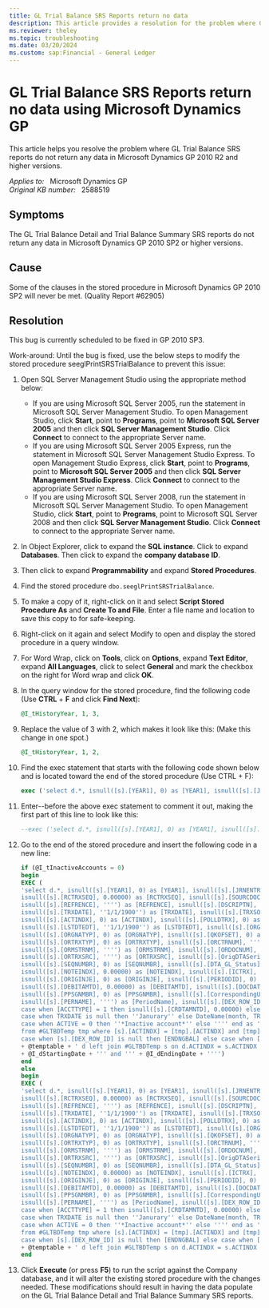 ```yaml
---
title: GL Trial Balance SRS Reports return no data
description: This article provides a resolution for the problem where GL Trial Balance SRS reports do not return any data in Microsoft Dynamics GP 2010 R2 and higher versions.
ms.reviewer: theley
ms.topic: troubleshooting
ms.date: 03/20/2024
ms.custom: sap:Financial - General Ledger
---
```

# GL Trial Balance SRS Reports return no data using Microsoft Dynamics GP

This article helps you resolve the problem where GL Trial Balance SRS reports do not return any data in Microsoft Dynamics GP 2010 R2 and higher versions.

_Applies to:_ &nbsp; Microsoft Dynamics GP  
_Original KB number:_ &nbsp; 2588519

## Symptoms

The GL Trial Balance Detail and Trial Balance Summary SRS reports do not return any data in Microsoft Dynamics GP 2010 SP2 or higher versions.

## Cause

Some of the clauses in the stored procedure in Microsoft Dynamics GP 2010 SP2 will never be met. (Quality Report #62905)

## Resolution

This bug is currently scheduled to be fixed in GP 2010 SP3.

Work-around: Until the bug is fixed, use the below steps to modify the stored procedure  seeglPrintSRSTrialBalance to prevent this issue:

1. Open SQL Server Management Studio using the appropriate method below:

    - If you are using Microsoft SQL Server 2005, run the statement in Microsoft SQL Server Management Studio. To open Management Studio, click **Start**, point to **Programs**, point to **Microsoft SQL Server 2005** and then click **SQL Server Management Studio**. Click **Connect** to connect to the appropriate Server name.
    - If you are using Microsoft SQL Server 2005 Express, run the statement in Microsoft SQL Server Management Studio Express. To open Management Studio Express, click **Start**, point to **Programs**, point to **Microsoft SQL Server 2005** and then click **SQL Server Management Studio Express**. Click **Connect** to connect to the appropriate Server name.
    - If you are using Microsoft SQL Server 2008, run the statement in Microsoft SQL Server Management Studio. To open Management Studio, click **Start**, point to **Programs**, point to Microsoft SQL Server 2008 and then click **SQL Server Management Studio**. Click **Connect** to connect to the appropriate Server name.

2. In Object Explorer, click to expand the **SQL instance**. Click to expand **Databases**. Then click to expand the **company database ID**.
3. Then click to expand **Programmability** and expand **Stored Procedures**.
4. Find the stored procedure `dbo.seeglPrintSRSTrialBalance`.
5. To make a copy of it, right-click on it and select **Script Stored Procedure As** and **Create To and File**. Enter a file name and location to save this copy to for safe-keeping.
6. Right-click on it again and select Modify to open and display the stored procedure in a query window.
7. For Word Wrap, click on **Tools**, click on **Options**, expand **Text Editor**, expand **All Languages**, click to select **General** and mark the checkbox on the right for Word wrap and click **OK**.
8. In the query window for the stored procedure, find the following code (Use **CTRL** + **F** and click **Find Next**):

    ```sql
    @I_tHistoryYear, 1, 3,
    ```

9. Replace the value of 3 with 2, which makes it look like this: (Make this change in one spot.)

    ```sql
    @I_tHistoryYear, 1, 2,
    ```

10. Find the exec statement that starts with the following code shown below and is located toward the end of the stored procedure (Use CTRL + F):

    ```sql
    exec ('select d.*, isnull([s].[YEAR1], 0) as [YEAR1], isnull([s].[JRNENTRY], 0) as
    ```

11. Enter--before the above exec statement to comment it out, making the first part of this line to look like this:

    ```sql
    --exec ('select d.*, isnull([s].[YEAR1], 0) as [YEAR1], isnull([s].[JRNENTRY], 0) as
    ```

12. Go to the end of the stored procedure and insert the following code in a new line:

    ```sql
    if (@I_tInactiveAccounts = 0)
    begin 
    EXEC ( 
    'select d.*, isnull([s].[YEAR1], 0) as [YEAR1], isnull([s].[JRNENTRY], 0) as [JRNENTRY], 
    isnull([s].[RCTRXSEQ], 0.00000) as [RCTRXSEQ], isnull([s].[SOURCDOC], '''') as [SOURCDOC], 
    isnull([s].[REFRENCE], '''') as [REFRENCE], isnull([s].[DSCRIPTN], '''') as [DSCRIPTN], 
    isnull([s].[TRXDATE], ''1/1/1900'') as [TRXDATE], isnull([s].[TRXSORCE], '''') as [TRXSORCE], 
    isnull([s].[ACTINDX], 0) as [ACTINDX], isnull([s].[POLLDTRX], 0) as [POLLDTRX], isnull([s].[LASTUSER], '''') as [LASTUSER], 
    isnull([s].[LSTDTEDT], ''1/1/1900'') as [LSTDTEDT], isnull([s].[ORGNTSRC], '''') as [ORGNTSRC], 
    isnull([s].[ORGNATYP], 0) as [ORGNATYP], isnull([s].[QKOFSET], 0) as [QKOFSET], isnull([s].[SERIES], 0) as [SERIES], 
    isnull([s].[ORTRXTYP], 0) as [ORTRXTYP], isnull([s].[ORCTRNUM], '''') as [ORCTRNUM], isnull([s].[ORMSTRID], '''') as [ORMSTRID], 
    isnull([s].[ORMSTRNM], '''') as [ORMSTRNM], isnull([s].[ORDOCNUM], '''') as [ORDOCNUM], isnull([s].[ORPSTDDT], ''1/1/1900'') as [ORPSTDDT], 
    isnull([s].[ORTRXSRC], '''') as [ORTRXSRC], isnull([s].[OrigDTASeries], 0) as [OrigDTASeries], isnull(s.[OrigSeqNum], 0) as [OrigSeqNum], 
    isnull([s].[SEQNUMBR], 0) as [SEQNUMBR], isnull([s].[DTA_GL_Status], 0) as [DTA_GL_Status], isnull(s.[DTA_Index], 0.00000) as [DTA_Index], 
    isnull([s].[NOTEINDX], 0.00000) as [NOTEINDX], isnull([s].[ICTRX], 0) as [ICTRX], isnull([s].[ORCOMID], '''') as [ORCOMID], 
    isnull([s].[ORIGINJE], 0) as [ORIGINJE], isnull([s].[PERIODID], 0) as [PERIODID], isnull([s].[CRDTAMNTD], 0.00000) as [CRDTAMNTD], 
    isnull([s].[DEBITAMTD], 0.00000) as [DEBITAMTD], isnull([s].[DOCDATE], ''1/1/1900'') as [DOCDATE], isnull([s].[PSTGNMBR], 0) as [PSTGNMBR], 
    isnull([s].[PPSGNMBR], 0) as [PPSGNMBR], isnull([s].[CorrespondingUnit], '''') as [CorrespondingUnit], isnull([s].[PERINDX], 0) as [PeriodIndex], 
    isnull([s].[PERNAME], '''') as [PeriodName], isnull([s].[DEX_ROW_ID], 0) as [DEX_ROW_IDD], case when [ACCTTYPE] = 1 then isnull([s].[DEBITAMTD], 0.00000) else 0 end as [DEBITAMT], 
    case when [ACCTTYPE] = 1 then isnull([s].[CRDTAMNTD], 0.00000) else 0 end as [CREDITAMT], [m].*, case when TRXDATE is null then 1 else DATEPART(month, TRXDATE) end as MonthIndex, 
    case when TRXDATE is null then ''Janurary'' else DateName(month, TRXDATE) end as MonthField, case when SOURCDOC is null then ''*No Transactions for this account*'' else '''' end as ''ActZeroDesc'', 
    case when ACTIVE = 0 then ''*Inactive account*'' else '''' end as ''ActInactiveDesc'', case when [s].[DEX_ROW_ID] is null then [BGNGBAL] else case when [s].[DEX_ROW_ID] = (select min([tmp].[DEX_ROW_ID]) 
    from #GLTBDTemp tmp where [s].[ACTINDX] = [tmp].[ACTINDX] and [tmp].[TRXDATE] = (select min([tmp].[TRXDATE]) from #GLTBDTemp tmp where [s].[ACTINDX] = [tmp].[ACTINDX])) then [BGNGBAL] else 0 end end as Beg_Bal, 
    case when [s].[DEX_ROW_ID] is null then [ENDNGBAL] else case when [s].[DEX_ROW_ID] = (select min([tmp].[DEX_ROW_ID]) from #GLTBDTemp tmp where [s].[ACTINDX] = [tmp].[ACTINDX] ) then [ENDNGBAL] else 0 end end as End_Bal from '
    + @temptable + ' d left join #GLTBDTemp s on d.ACTINDX = s.ACTINDX left join GL00100 m on d.ACTINDX = m.ACTINDX where s.TRXDATE between '''
    + @I_dStartingDate + ''' and ''' + @I_dEndingDate + '''') 
    end
    else 
    begin
    EXEC ( 
    'select d.*, isnull([s].[YEAR1], 0) as [YEAR1], isnull([s].[JRNENTRY], 0) as [JRNENTRY], 
    isnull([s].[RCTRXSEQ], 0.00000) as [RCTRXSEQ], isnull([s].[SOURCDOC], '''') as [SOURCDOC], 
    isnull([s].[REFRENCE], '''') as [REFRENCE], isnull([s].[DSCRIPTN], '''') as [DSCRIPTN], 
    isnull([s].[TRXDATE], ''1/1/1900'') as [TRXDATE], isnull([s].[TRXSORCE], '''') as [TRXSORCE], 
    isnull([s].[ACTINDX], 0) as [ACTINDX], isnull([s].[POLLDTRX], 0) as [POLLDTRX], isnull([s].[LASTUSER], '''') as [LASTUSER], 
    isnull([s].[LSTDTEDT], ''1/1/1900'') as [LSTDTEDT], isnull([s].[ORGNTSRC], '''') as [ORGNTSRC], 
    isnull([s].[ORGNATYP], 0) as [ORGNATYP], isnull([s].[QKOFSET], 0) as [QKOFSET], isnull([s].[SERIES], 0) as [SERIES], 
    isnull([s].[ORTRXTYP], 0) as [ORTRXTYP], isnull([s].[ORCTRNUM], '''') as [ORCTRNUM], isnull([s].[ORMSTRID], '''') as [ORMSTRID], 
    isnull([s].[ORMSTRNM], '''') as [ORMSTRNM], isnull([s].[ORDOCNUM], '''') as [ORDOCNUM], isnull([s].[ORPSTDDT], ''1/1/1900'') as [ORPSTDDT], 
    isnull([s].[ORTRXSRC], '''') as [ORTRXSRC], isnull([s].[OrigDTASeries], 0) as [OrigDTASeries], isnull(s.[OrigSeqNum], 0) as [OrigSeqNum], 
    isnull([s].[SEQNUMBR], 0) as [SEQNUMBR], isnull([s].[DTA_GL_Status], 0) as [DTA_GL_Status], isnull(s.[DTA_Index], 0.00000) as [DTA_Index], 
    isnull([s].[NOTEINDX], 0.00000) as [NOTEINDX], isnull([s].[ICTRX], 0) as [ICTRX], isnull([s].[ORCOMID], '''') as [ORCOMID], 
    isnull([s].[ORIGINJE], 0) as [ORIGINJE], isnull([s].[PERIODID], 0) as [PERIODID], isnull([s].[CRDTAMNTD], 0.00000) as [CRDTAMNTD], 
    isnull([s].[DEBITAMTD], 0.00000) as [DEBITAMTD], isnull([s].[DOCDATE], ''1/1/1900'') as [DOCDATE], isnull([s].[PSTGNMBR], 0) as [PSTGNMBR], 
    isnull([s].[PPSGNMBR], 0) as [PPSGNMBR], isnull([s].[CorrespondingUnit], '''') as [CorrespondingUnit], isnull([s].[PERINDX], 0) as [PeriodIndex], 
    isnull([s].[PERNAME], '''') as [PeriodName], isnull([s].[DEX_ROW_ID], 0) as [DEX_ROW_IDD], case when [ACCTTYPE] = 1 then isnull([s].[DEBITAMTD], 0.00000) else 0 end as [DEBITAMT], 
    case when [ACCTTYPE] = 1 then isnull([s].[CRDTAMNTD], 0.00000) else 0 end as [CREDITAMT], [m].*, case when TRXDATE is null then 1 else DATEPART(month, TRXDATE) end as MonthIndex, 
    case when TRXDATE is null then ''Janurary'' else DateName(month, TRXDATE) end as MonthField, case when SOURCDOC is null then ''*No Transactions for this account*'' else '''' end as ''ActZeroDesc'', 
    case when ACTIVE = 0 then ''*Inactive account*'' else '''' end as ''ActInactiveDesc'', case when [s].[DEX_ROW_ID] is null then [BGNGBAL] else case when [s].[DEX_ROW_ID] = (select min([tmp].[DEX_ROW_ID]) 
    from #GLTBDTemp tmp where [s].[ACTINDX] = [tmp].[ACTINDX] and [tmp].[TRXDATE] = (select min([tmp].[TRXDATE]) from #GLTBDTemp tmp where [s].[ACTINDX] = [tmp].[ACTINDX])) then [BGNGBAL] else 0 end end as Beg_Bal, 
    case when [s].[DEX_ROW_ID] is null then [ENDNGBAL] else case when [s].[DEX_ROW_ID] = (select min([tmp].[DEX_ROW_ID]) from #GLTBDTemp tmp where [s].[ACTINDX] = [tmp].[ACTINDX] ) then [ENDNGBAL] else 0 end end as End_Bal from '
    + @temptable + ' d left join #GLTBDTemp s on d.ACTINDX = s.ACTINDX left join GL00100 m on d.ACTINDX = m.ACTINDX')
    end
    ```

13. Click **Execute** (or press **F5**) to run the script against the Company database, and it will alter the existing stored procedure with the changes needed. These modifications should result in having the data populate on the GL Trial Balance Detail and Trial Balance Summary SRS reports.
